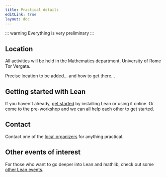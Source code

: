 ```yaml
---
title: Practical details
editLink: true
layout: doc
---
```



::: warning
Everything is very preliminary
:::

## Location

All activities will be held in the Mathematics department, University of Rome Tor Vergata.

Precise location to be added... and how to get there...

## Getting started with Lean

If you haven't already, [get started](https://leanprover-community.github.io/get_started) by installing Lean or using it online.
Or come to the pre-workshop and we can all help each other to get started.

## Contact

Contact one of the [local organizers](/team) for anything practical.

## Other events of interest

For those who want to go deeper into Lean and mathlib, check out some [other Lean events](https://leanprover-community.github.io/events.html).

<!-- ![Robots enjoy pizza too](images/pizza.jpeg) -->
